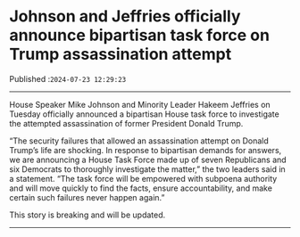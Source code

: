 # Johnson and Jeffries officially announce bipartisan task force on Trump assassination attempt

Published :`2024-07-23 12:29:23`

---

House Speaker Mike Johnson and Minority Leader Hakeem Jeffries on Tuesday officially announced a bipartisan House task force to investigate the attempted assassination of former President Donald Trump.

“The security failures that allowed an assassination attempt on Donald Trump’s life are shocking. In response to bipartisan demands for answers, we are announcing a House Task Force made up of seven Republicans and six Democrats to thoroughly investigate the matter,” the two leaders said in a statement. “The task force will be empowered with subpoena authority and will move quickly to find the facts, ensure accountability, and make certain such failures never happen again.”

This story is breaking and will be updated.

---

